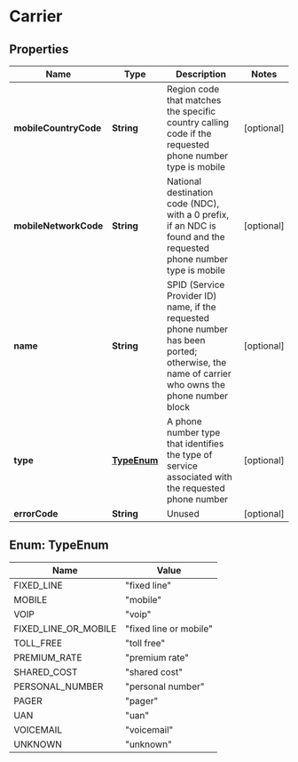

# Carrier


## Properties

Name | Type | Description | Notes
------------ | ------------- | ------------- | -------------
**mobileCountryCode** | **String** | Region code that matches the specific country calling code if the requested phone number type is mobile |  [optional]
**mobileNetworkCode** | **String** | National destination code (NDC), with a 0 prefix, if an NDC is found and the requested phone number type is mobile |  [optional]
**name** | **String** | SPID (Service Provider ID) name, if the requested phone number has been ported; otherwise, the name of carrier who owns the phone number block |  [optional]
**type** | [**TypeEnum**](#TypeEnum) | A phone number type that identifies the type of service associated with the requested phone number |  [optional]
**errorCode** | **String** | Unused |  [optional]



## Enum: TypeEnum

Name | Value
---- | -----
FIXED_LINE | &quot;fixed line&quot;
MOBILE | &quot;mobile&quot;
VOIP | &quot;voip&quot;
FIXED_LINE_OR_MOBILE | &quot;fixed line or mobile&quot;
TOLL_FREE | &quot;toll free&quot;
PREMIUM_RATE | &quot;premium rate&quot;
SHARED_COST | &quot;shared cost&quot;
PERSONAL_NUMBER | &quot;personal number&quot;
PAGER | &quot;pager&quot;
UAN | &quot;uan&quot;
VOICEMAIL | &quot;voicemail&quot;
UNKNOWN | &quot;unknown&quot;



